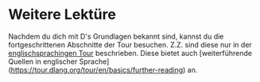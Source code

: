 # Weitere Lektüre

Nachdem du dich mit D's Grundlagen bekannt sind, kannst du die 
fortgeschrittenen Abschnitte der Tour besuchen. Z.Z. sind diese 
nur in der [englischsprachingen Tour](https://tour.dlang.org/) 
beschrieben. Diese bietet auch [weiterführende Quellen in englischer Sprache]
(https://tour.dlang.org/tour/en/basics/further-reading) an.
